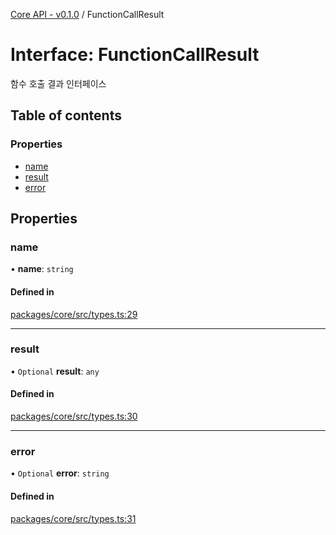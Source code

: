 [Core API - v0.1.0](/api-reference/core/) / FunctionCallResult

# Interface: FunctionCallResult

함수 호출 결과 인터페이스

## Table of contents

### Properties

- [name](/api-reference/core/interfaces/FunctionCallResult#name)
- [result](/api-reference/core/interfaces/FunctionCallResult#result)
- [error](/api-reference/core/interfaces/FunctionCallResult#error)

## Properties

### <a id="name" name="name"></a> name

• **name**: `string`

#### Defined in

[packages/core/src/types.ts:29](https://github.com/robotaio/robota/blob/main/packages/core/src/types.ts#L29)

___

### <a id="result" name="result"></a> result

• `Optional` **result**: `any`

#### Defined in

[packages/core/src/types.ts:30](https://github.com/robotaio/robota/blob/main/packages/core/src/types.ts#L30)

___

### <a id="error" name="error"></a> error

• `Optional` **error**: `string`

#### Defined in

[packages/core/src/types.ts:31](https://github.com/robotaio/robota/blob/main/packages/core/src/types.ts#L31)
